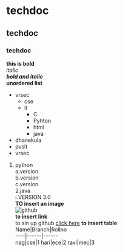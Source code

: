 # techdoc
## techdoc
### techdoc
**this is bold**  
*italic*  
***bold and italic***  
**unordered list**
- vrsec  
   * cse
   * it
     - C
     - Pyhton
     - html
     - java
- dhanekula
- pvsit
- vrsec
1. python  
   a.version  
   b.version  
   c.version  
2.java  
   i.VERSION 3.0  
**TO insert an image**  
![github](https://miro.medium.com/max/719/1*WaaXnUvhvrswhBJSw4YTuQ.png)  
**to insert link**  
to sin up github [click here](https://github.com)
**to insert table**  
Name|Branch|Rollno  
----|------|------  
nag|cse|1
hari|ece|2
ravi|mec|3
